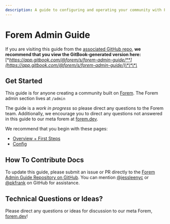 ```yaml
---
description: A guide to configuring and operating your community with Forem.
---
```


# Forem Admin Guide

If you are visiting this guide from the [associated GitHub repo](https://github.com/forem/forem-admin-guide), **we recommend that you view the GitBook-generated version here:** [**https://app.gitbook.com/@forem/s/forem-admin-guide/**](https://app.gitbook.com/@forem/s/forem-admin-guide/)\*\*\*\*

## Get Started

This guide is for anyone creating a community built on [Forem](https://github.com/forem/forem). The Forem admin section lives at `/admin`

The guide is a _work in progress_ so please direct any questions to the Forem team. Additionally, we encourage you to direct any questions not answered in this guide to our meta forem at [forem.dev](https://forem.dev/).

We recommend that you begin with these pages:

* [Overview + First Steps](getting-started.md)
* [Config]()

## How To Contribute Docs

To update this guide, please submit an issue or PR directly to the [Forem Admin Guide Repository on GitHub](https://github.com/forem/forem-admin-guide). You can mention [@jessleenyc](https://github.com/jessleenyc) or [@pkfrank](https://github.com/pkfrank) on GitHub for assistance.

## Technical Questions or Ideas?

Please direct any questions or ideas for discussion to our meta Forem, [forem.dev](https://forem.dev)!

